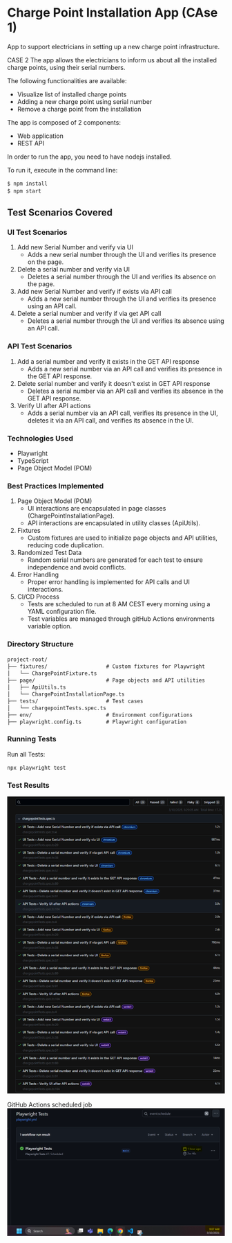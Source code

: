 # Charge Point Installation App (CAse 1)

App to support electricians in setting up a new charge point infrastructure.

CASE 2 The app allows the electricians to inform us about all the installed charge points, using their serial numbers.

The following functionalities are available:
- Visualize list of installed charge points 
- Adding a new charge point using serial number
- Remove a charge point from the installation

The app is composed of 2 components:
- Web application
- REST API

In order to run the app, you need to have nodejs installed.

To run it, execute in the command line:

```bash
$ npm install
$ npm start
```

## Test Scenarios Covered
### UI Test Scenarios
1. Add new Serial Number and verify via UI
    * Adds a new serial number through the UI and verifies its presence on the page.
2. Delete a serial number and verify via UI
    * Deletes a serial number through the UI and verifies its absence on the page.
3. Add new Serial Number and verify if exists via API call
    * Adds a new serial number through the UI and verifies its presence using an API call.
4. Delete a serial number and verify if via get API call
    * Deletes a serial number through the UI and verifies its absence using an API call.

### API Test Scenarios
1. Add a serial number and verify it exists in the GET API response
    * Adds a new serial number via an API call and verifies its presence in the GET API response.
2. Delete serial number and verify it doesn't exist in GET API response
    * Deletes a serial number via an API call and verifies its absence in the GET API response.
3. Verify UI after API actions
    * Adds a serial number via an API call, verifies its presence in the UI, deletes it via an API call, and verifies its absence in the UI.

### Technologies Used
* Playwright
* TypeScript
* Page Object Model (POM)

### Best Practices Implemented
1. Page Object Model (POM)
    * UI interactions are encapsulated in page classes (ChargePointInstallationPage).
    * API interactions are encapsulated in utility classes (ApiUtils).
2. Fixtures
    * Custom fixtures are used to initialize page objects and API utilities, reducing code duplication.
3. Randomized Test Data
    * Random serial numbers are generated for each test to ensure independence and avoid conflicts.
4. Error Handling
    * Proper error handling is implemented for API calls and UI interactions.
5. CI/CD Process
    * Tests are scheduled to run at 8 AM CEST every morning using a YAML configuration file.
    * Test variables are managed through gitHub Actions environments variable option.

### Directory Structure
```
project-root/
├── fixtures/                   # Custom fixtures for Playwright
│   └── ChargePointFixture.ts
├── page/                       # Page objects and API utilities
│   ├── ApiUtils.ts
│   └── ChargePointInstallationPage.ts
├── tests/                      # Test cases
│   └── chargepointTests.spec.ts
├── env/                        # Environment configurations
├── playwright.config.ts        # Playwright configuration
```

### Running Tests
Run all Tests:
```
npx playwright test
```
### Test Results 
![alt text](image.png)

GitHub Actions scheduled job
![alt text](image-1.png)  

